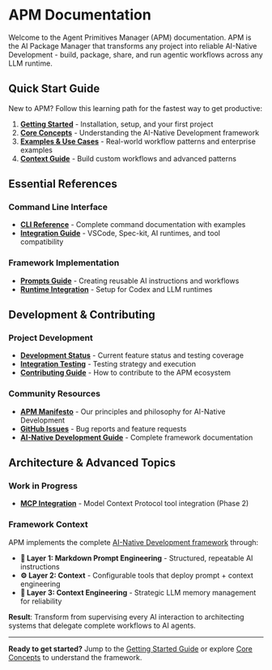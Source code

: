 # APM Documentation

Welcome to the Agent Primitives Manager (APM) documentation. APM is the AI Package Manager that transforms any project into reliable AI-Native Development - build, package, share, and run agentic workflows across any LLM runtime.

## Quick Start Guide

New to APM? Follow this learning path for the fastest way to get productive:

1. **[Getting Started](getting-started.md)** - Installation, setup, and your first project
2. **[Core Concepts](concepts.md)** - Understanding the AI-Native Development framework  
3. **[Examples & Use Cases](examples.md)** - Real-world workflow patterns and enterprise examples
4. **[Context Guide](primitives.md)** - Build custom workflows and advanced patterns

## Essential References

### Command Line Interface
- **[CLI Reference](cli-reference.md)** - Complete command documentation with examples
- **[Integration Guide](integrations.md)** - VSCode, Spec-kit, AI runtimes, and tool compatibility

### Framework Implementation  
- **[Prompts Guide](prompts.md)** - Creating reusable AI instructions and workflows
- **[Runtime Integration](runtime-integration.md)** - Setup for Codex and LLM runtimes

## Development & Contributing

### Project Development
- **[Development Status](development-status.md)** - Current feature status and testing coverage
- **[Integration Testing](integration-testing.md)** - Testing strategy and execution
- **[Contributing Guide](../CONTRIBUTING.md)** - How to contribute to the APM ecosystem

### Community Resources
- **[APM Manifesto](../MANIFESTO.md)** - Our principles and philosophy for AI-Native Development
- **[GitHub Issues](https://github.com/danielmeppiel/apm/issues)** - Bug reports and feature requests
- **[AI-Native Development Guide](https://danielmeppiel.github.io/awesome-ai-native/)** - Complete framework documentation

## Architecture & Advanced Topics

### Work in Progress
- **[MCP Integration](wip/mcp-integration.md)** - Model Context Protocol tool integration (Phase 2)

### Framework Context
APM implements the complete [AI-Native Development framework](https://danielmeppiel.github.io/awesome-ai-native/docs/concepts/) through:

- **🔧 Layer 1: Markdown Prompt Engineering** - Structured, repeatable AI instructions  
- **⚙️ Layer 2: Context** - Configurable tools that deploy prompt + context engineering  
- **🎯 Layer 3: Context Engineering** - Strategic LLM memory management for reliability

**Result**: Transform from supervising every AI interaction to architecting systems that delegate complete workflows to AI agents.

---

**Ready to get started?** Jump to the [Getting Started Guide](getting-started.md) or explore [Core Concepts](concepts.md) to understand the framework.
